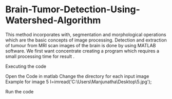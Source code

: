 # Brain-Tumor-Detection-Using-Watershed-Algorithm

This method incorporates with, segmentation and morphological operations which are the basic concepts of image processing. Detection and extraction of tumour from MRI scan images of the brain is done by using MATLAB software. We first want concentrate creating a program which requires a small processing time for result .

Executing the code

Open the Code in matlab
Change the directory for each input image
Example for image 5 I=imread('C:\Users\Manjunatha\Desktop\5.jpg');

Run the code
